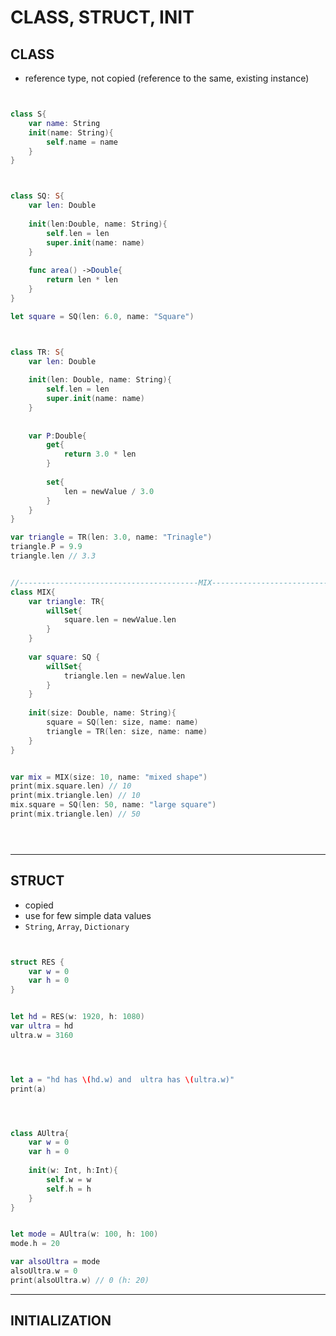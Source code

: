 # CLASS, STRUCT, INIT

## CLASS
* reference type, not copied (reference to the same, existing instance)


```swift


class S{
    var name: String
    init(name: String){
        self.name = name
    }
}



class SQ: S{
    var len: Double
    
    init(len:Double, name: String){
        self.len = len
        super.init(name: name)
    }
    
    func area() ->Double{
        return len * len
    }
}

let square = SQ(len: 6.0, name: "Square")



class TR: S{
    var len: Double
    
    init(len: Double, name: String){
        self.len = len
        super.init(name: name)
    }
    
    
    var P:Double{
        get{
            return 3.0 * len
        }
        
        set{
            len = newValue / 3.0
        }
    }
}

var triangle = TR(len: 3.0, name: "Trinagle")
triangle.P = 9.9
triangle.len // 3.3


//----------------------------------------MIX-----------------------------------
class MIX{
    var triangle: TR{
        willSet{
            square.len = newValue.len
        }
    }
    
    var square: SQ {
        willSet{
            triangle.len = newValue.len
        }
    }
    
    init(size: Double, name: String){
        square = SQ(len: size, name: name)
        triangle = TR(len: size, name: name)
    }
}


var mix = MIX(size: 10, name: "mixed shape")
print(mix.square.len) // 10
print(mix.triangle.len) // 10
mix.square = SQ(len: 50, name: "large square")
print(mix.triangle.len) // 50





```

---------------------------------------------------------------------
## STRUCT
* copied
* use for few simple data values
* ```String```, ```Array```, ```Dictionary```


```swift


struct RES {
    var w = 0
    var h = 0
}


let hd = RES(w: 1920, h: 1080)
var ultra = hd
ultra.w = 3160




let a = "hd has \(hd.w) and  ultra has \(ultra.w)"
print(a)




class AUltra{
    var w = 0
    var h = 0
    
    init(w: Int, h:Int){
        self.w = w
        self.h = h
    }
}


let mode = AUltra(w: 100, h: 100)
mode.h = 20

var alsoUltra = mode
alsoUltra.w = 0
print(alsoUltra.w) // 0 (h: 20)


```

---------------------------------------------------------------------
## INITIALIZATION
